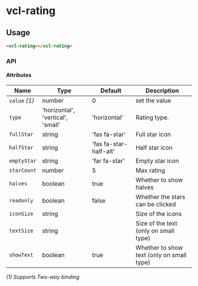 # vcl-rating

## Usage

```html
<vcl-rating></vcl-rating>
```

### API

#### Attributes

Name          | Type                              | Default                | Description
------------- | --------------------------------- | ---------------------- | -----------------------------------------
`value` _(1)_ | number                            | 0                      | set the value
`type`        | 'horizontal', 'vertical', 'small' | 'horizontal'           | Rating type. 
`fullStar`    | string                            | 'fas fa-star'          | Full star icon
`halfStar`    | string                            | 'fas fa-star-half-alt' | Half star icon
`emptyStar`   | string                            | 'far fa-star'          | Empty star icon
`starCount`   | number                            | 5                      | Max rating
`halves`      | boolean                           | true                   | Whether to show halves
`readonly`    | boolean                           | false                  | Whether the stars can be clicked
`iconSize`    | string                            |                        | Size of the icons
`textSize`    | string                            |                        | Size of the text (only on small type)
`showText`    | boolean                           | true                   | Whether to show text (only on small type)

_(1) Supports Two-way binding_
